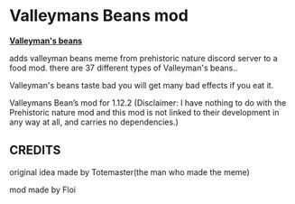 # Valleymans Beans mod
[**Valleyman's beans**](https://www.curseforge.com/minecraft/mc-mods/valleymans-beans)


adds valleyman beans meme from prehistoric nature discord server to a food mod. there are 37 different types of Valleyman's beans..


Valleyman's beans taste bad you will get many bad  effects if you eat it.


Valleymans Bean’s mod for 1.12.2 (Disclaimer: I have nothing to do with the Prehistoric nature mod and this mod is not linked to their development in any way at all, and carries no dependencies.)

## CREDITS

original idea made by Totemaster(the man who made the meme)

mod made by Floi
